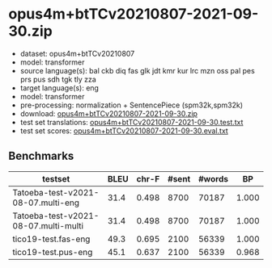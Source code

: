 # opus4m+btTCv20210807-2021-09-30.zip

* dataset: opus4m+btTCv20210807
* model: transformer
* source language(s): bal ckb diq fas glk jdt kmr kur lrc mzn oss pal pes prs pus sdh tgk tly zza
* target language(s): eng
* model: transformer
* pre-processing: normalization + SentencePiece (spm32k,spm32k)
* download: [opus4m+btTCv20210807-2021-09-30.zip](https://object.pouta.csc.fi/Tatoeba-MT-models/ira-eng/opus4m+btTCv20210807-2021-09-30.zip)
* test set translations: [opus4m+btTCv20210807-2021-09-30.test.txt](https://object.pouta.csc.fi/Tatoeba-MT-models/ira-eng/opus4m+btTCv20210807-2021-09-30.test.txt)
* test set scores: [opus4m+btTCv20210807-2021-09-30.eval.txt](https://object.pouta.csc.fi/Tatoeba-MT-models/ira-eng/opus4m+btTCv20210807-2021-09-30.eval.txt)

## Benchmarks

| testset | BLEU  | chr-F | #sent | #words | BP |
|---------|-------|-------|-------|--------|----|
| Tatoeba-test-v2021-08-07.multi-eng 	| 31.4 	| 0.498 	| 8700 	| 70187 	| 1.000 |
| Tatoeba-test-v2021-08-07.multi-multi 	| 31.4 	| 0.498 	| 8700 	| 70187 	| 1.000 |
| tico19-test.fas-eng 	| 49.3 	| 0.695 	| 2100 	| 56339 	| 1.000 |
| tico19-test.pus-eng 	| 45.1 	| 0.637 	| 2100 	| 56339 	| 0.968 |


